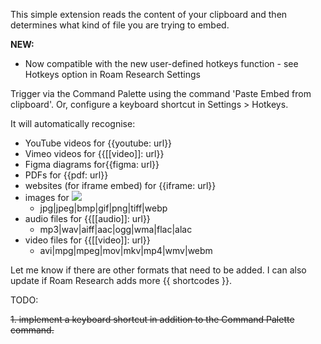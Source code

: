 This simple extension reads the content of your clipboard and then determines what kind of file you are trying to embed.

**NEW:**
- Now compatible with the new user-defined hotkeys function - see Hotkeys option in Roam Research Settings

Trigger via the Command Palette using the command 'Paste Embed from clipboard'. Or, configure a keyboard shortcut in Settings > Hotkeys.

It will automatically recognise:

- YouTube videos for {{youtube: url}}
- Vimeo videos for {{[[video]]: url}}
- Figma diagrams for{{figma: url}}
- PDFs for {{pdf: url}}
- websites (for iframe embed) for {{iframe: url}}
- images for ![](url)
  - jpg|jpeg|bmp|gif|png|tiff|webp
- audio files for {{[[audio]]: url}}
  - mp3|wav|aiff|aac|ogg|wma|flac|alac
- video files for {{[[video]]: url}}
  - avi|mpg|mpeg|mov|mkv|mp4|wmv|webm

Let me know if there are other formats that need to be added. I can also update if Roam Research adds more {{ shortcodes }}.

TODO:

~~1. implement a keyboard shortcut in addition to the Command Palette command.~~
